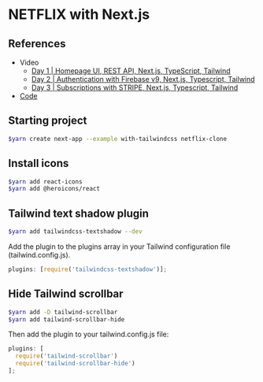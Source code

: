 # NETFLIX with Next.js

## References

- Video
  - [Day 1 | Homepage UI, REST API, Next.js, TypeScript, Tailwind](https://www.youtube.com/watch?v=cwqNAkwhKqw)
  - [Day 2 | Authentication with Firebase v9, Next.js, Typescript, Tailwind](https://www.youtube.com/watch?v=BbTyUo99Qvs&t=6s)
  - [Day 3 | Subscriptions with STRIPE, Next.js, Typescript, Tailwind](https://www.youtube.com/watch?v=rhvoRP63QVI)
- [Code](https://github.com/lukef7fywmrp/netflix-redesign)

## Starting project

```sh
$yarn create next-app --example with-tailwindcss netflix-clone
```

## Install icons

```sh
$yarn add react-icons
$yarn add @heroicons/react
```

## Tailwind text shadow plugin

```sh
$yarn add tailwindcss-textshadow --dev

```

Add the plugin to the plugins array in your Tailwind configuration file (tailwind.config.js).

```js
plugins: [require('tailwindcss-textshadow')];
```

## Hide Tailwind scrollbar

```sh
$yarn add -D tailwind-scrollbar
$yarn add tailwind-scrollbar-hide
```

Then add the plugin to your tailwind.config.js file:

```js
plugins: [
  require('tailwind-scrollbar')
  require('tailwind-scrollbar-hide')
];
```
